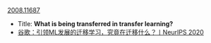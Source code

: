 [2008.11687](https://arxiv.org/pdf/2008.11687.pdf)

* Title: **What is being transferred in transfer learning?**
* [谷歌：引领ML发展的迁移学习，究竟在迁移什么？丨NeurIPS 2020](https://zhuanlan.zhihu.com/p/338438706)